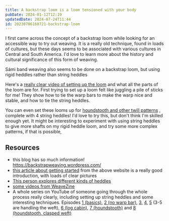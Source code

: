 ```yaml
---
title: A backstrap loom is a loom tensioned with your body
pubDate: 2024-01-12T12:19
updatedDate: 2024-07-24T11:44
id: 20230706160721-backstrap-loom
---
```


I first came across the concept of a backstrap loom while looking for an accessible way to try out weaving. It is a really old technique, found in loads of cultures, but these days seems to be associated with various cultures in Central and South America. I'd love to learn more about the history and cultural significance of this form of weaving.

Sámi band weaving also seems to be done on a backstrap loom, but using rigid heddles rather than string heddles

Here's a [really clear video of setting up the loom](https://youtu.be/y5Br8VTgbgM) and what all the parts of the loom are for. First trying to set up a loom felt like juggling a pile of sticks for me! They show how to tie the warp bars to make the warp nice and stable, and how to tie the string heddles.

You can even set these looms up for [houndstooth and other twill patterns](https://youtu.be/vu3OdBut654) , complete with 4 string heddles! I'd love to try this, but don't think I'm skilled enough yet. It might be interesting to experiment with using string heddles to give more shafts on my rigid heddle loom, and try some more complex patterns, if that is possible,

## Resources

- this blog has so much information! <https://backstrapweaving.wordpress.com/>
- [this article about getting started](https://backstrapweaving.wordpress.com/backstrap-basics-an-article-from-weavezine-by-laverne-waddington/) from the above website is a really good introduction, with loads of clear pictures
- [This person explores different kinds of heddles](https://www.afieldguidetoneedlework.com/blog-2014-2021/backstrap-weaving-i-think-i-like-it)
- [some videos from WeaveZine](https://www.youtube.com/watch?v=ptf-Y8cZhB8)
- A whole series on YouTube of someone going through the whole process really clearly, including setting up string heddles and some interesting techniques. Episodes [1 (basics)](https://www.youtube.com/watch?v=gppq4JlhErg), [2 (no warp bar)](https://www.youtube.com/watch?v=xhqNzjUPtIQ), [3](https://www.youtube.com/watch?v=5kVxju3Lyfs), [4](https://www.youtube.com/watch?v=NKHUHurH0hw), [5](https://www.youtube.com/watch?v=TGcxrimDjt4) (3-5 are handling the weft), [6 (log cabin)](https://www.youtube.com/watch?v=BkKSCYMHT_s), [7 (houndstooth)](https://www.youtube.com/watch?v=vu3OdBut654) and [8 (houndstooth, clasped weft)](https://www.youtube.com/watch?v=UNA6t2AMUO0)
